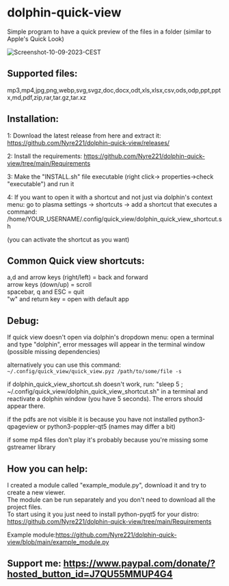 # dolphin-quick-view
Simple program to have a quick preview of the files in a folder (similar to Apple's Quick Look)

![Screenshot-10-09-2023-CEST](https://github.com/Nyre221/dolphin-quick-view/assets/104171042/38bfe4e8-80da-4634-98d9-00a0f2a8c1ad)

## Supported files: 

mp3,mp4,jpg,png,webp,svg,svgz,doc,docx,odt,xls,xlsx,csv,ods,odp,ppt,pptx,md,pdf,zip,rar,tar.gz,tar.xz

## Installation:
1: Download the latest release from here and extract it: https://github.com/Nyre221/dolphin-quick-view/releases/

2: Install the requirements: https://github.com/Nyre221/dolphin-quick-view/tree/main/Requirements

3: Make the "INSTALL.sh" file executable (right click-> properties->check "executable") and run it

4: If you want to open it with a shortcut and not just via dolphin's context menu:
go to plasma settings -> shortcuts -> add a shortcut that executes a command: /home/YOUR_USERNAME/.config/quick_view/dolphin_quick_view_shortcut.sh 

(you can activate the shortcut as you want)


## Common Quick view shortcuts:
a,d and arrow keys (right/left) = back and forward  
arrow keys (down/up) = scroll  
spacebar, q and ESC = quit  
"w" and return key = open with default app   


## Debug:
If quick view doesn't open via dolphin's dropdown menu:
open a terminal and type "dolphin", error messages will appear in the terminal window (possible missing dependencies)

alternatively you can use this command: `~/.config/quick_view/quick_view.pyz /path/to/some/file -s`

if dolphin_quick_view_shortcut.sh doesn't work, run: "sleep 5 ; ~/.config/quick_view/dolphin_quick_view_shortcut.sh" in a terminal and reactivate a dolphin window (you have 5 seconds).
The errors should appear there.

if the pdfs are not visible it is because you have not installed python3-qpageview or python3-poppler-qt5 (names may differ a bit)

if some mp4 files don't play it's probably because you're missing some gstreamer library


## How you can help:
I created a module called "example_module.py", download it and try to create a new viewer.  
The module can be run separately and you don't need to download all the project files.  
To start using it you just need to install python-pyqt5 for your distro: https://github.com/Nyre221/dolphin-quick-view/tree/main/Requirements

Example module:https://github.com/Nyre221/dolphin-quick-view/blob/main/example_module.py

## Support me: https://www.paypal.com/donate/?hosted_button_id=J7QU55MMUP4G4
